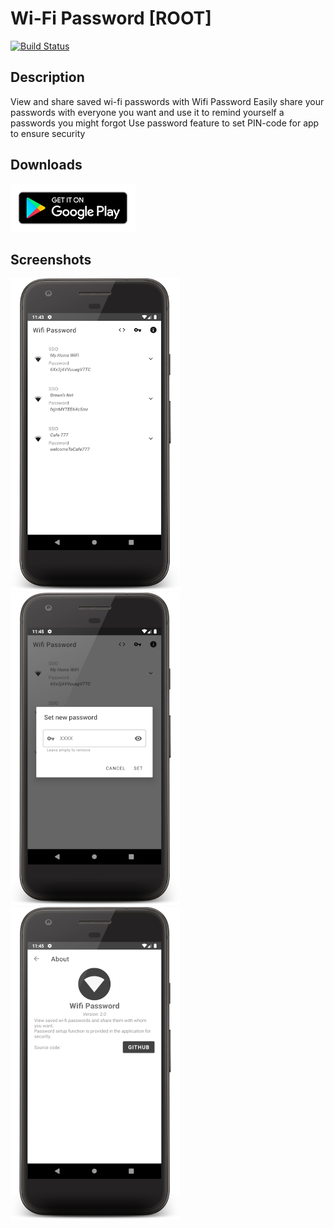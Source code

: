 # Wi-Fi Password [ROOT]

[![Build Status](https://travis-ci.org/SYtor/WifiPass.svg?branch=master)](https://travis-ci.org/SYtor/WifiPass)

## Description
View and share saved wi-fi passwords with Wifi Password
Easily share your passwords with everyone you want and use it to remind yourself a passwords you might forgot
Use password feature to set PIN-code for app to ensure security

## Downloads

[![Google Play](images/google-play-badge.png)](https://play.google.com/store/apps/details?id=ua.sytor.wifipass)

## Screenshots
![Main Screen](images/wifi.png)
![Set Password Dialog](images/set_pass.png)
![About](images/about.png)
